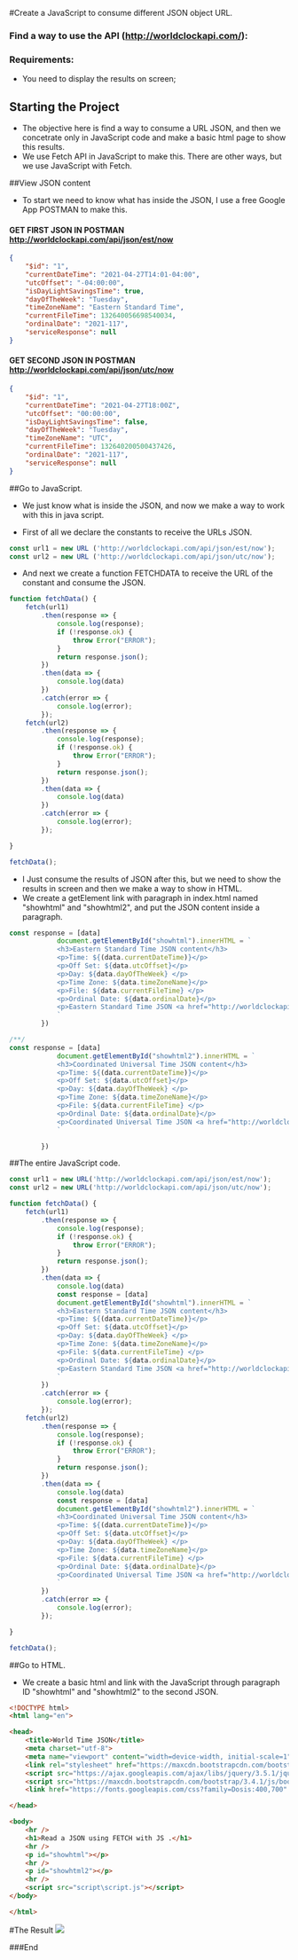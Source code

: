 #Create a JavaScript to consume different JSON object URL.
### Find a way to use the API (http://worldclockapi.com/): 
### Requirements:
- You need to display the results on screen;

## Starting the Project

 - The objective  here is find a way to consume a URL JSON, and then we concetrate only in JavaScript code and make a basic html page to show this results.
 - We use Fetch API in JavaScript to make this. There are other ways, but we use JavaScript with Fetch.
 
##View JSON content
- To start we need to know what has inside the JSON, I use a free Google App  POSTMAN to make this.


#### GET FIRST JSON IN POSTMAN http://worldclockapi.com/api/json/est/now
```json
{
    "$id": "1",
    "currentDateTime": "2021-04-27T14:01-04:00",
    "utcOffset": "-04:00:00",
    "isDayLightSavingsTime": true,
    "dayOfTheWeek": "Tuesday",
    "timeZoneName": "Eastern Standard Time",
    "currentFileTime": 132640056698540034,
    "ordinalDate": "2021-117",
    "serviceResponse": null
}
```

#### GET SECOND JSON IN POSTMAN http://worldclockapi.com/api/json/utc/now
```json
{
    "$id": "1",
    "currentDateTime": "2021-04-27T18:00Z",
    "utcOffset": "00:00:00",
    "isDayLightSavingsTime": false,
    "dayOfTheWeek": "Tuesday",
    "timeZoneName": "UTC",
    "currentFileTime": 132640200500437426,
    "ordinalDate": "2021-117",
    "serviceResponse": null
}
```

##Go to JavaScript.

- We just know what is inside the JSON, and now we make a way to work with this in java script.

- First of all we declare the constants to receive the URLs JSON.
```javascript
const url1 = new URL ('http://worldclockapi.com/api/json/est/now');
const url2 = new URL ('http://worldclockapi.com/api/json/utc/now');
```

- And next we create a function FETCHDATA to receive the URL of the constant and consume the JSON.

```javascript
function fetchData() {
    fetch(url1)
        .then(response => {
            console.log(response);
            if (!response.ok) {
                throw Error("ERROR");
            }
            return response.json();
        })
        .then(data => {
            console.log(data)
        })
        .catch(error => {
            console.log(error);
        });
    fetch(url2)
        .then(response => {
            console.log(response);
            if (!response.ok) {
                throw Error("ERROR");
            }
            return response.json();
        })
        .then(data => {
            console.log(data)
        })
        .catch(error => {
            console.log(error);
        });

}

fetchData();
```


- I Just consume the results of JSON after this, but we need to show the results in screen and then we make a way to show in HTML.
- We create a getElement link with paragraph in index.html named "showhtml" and "showhtml2", and put the JSON content inside a paragraph.




```javascript
const response = [data]
            document.getElementById("showhtml").innerHTML = `
            <h3>Eastern Standard Time JSON content</h3>
            <p>Time: ${(data.currentDateTime)}</p>
            <p>Off Set: ${data.utcOffset}</p> 
            <p>Day: ${data.dayOfTheWeek} </p>
            <p>Time Zone: ${data.timeZoneName}</p>   
            <p>File: ${data.currentFileTime} </p>
            <p>Ordinal Date: ${data.ordinalDate}</p>             
            <p>Eastern Standard Time JSON <a href="http://worldclockapi.com/api/json/est/now" target="_blank">Show in Browse</a></p>
            `
        })

/**/
const response = [data]
            document.getElementById("showhtml2").innerHTML = `
            <h3>Coordinated Universal Time JSON content</h3>
            <p>Time: ${(data.currentDateTime)}</p>
            <p>Off Set: ${data.utcOffset}</p> 
            <p>Day: ${data.dayOfTheWeek} </p>
            <p>Time Zone: ${data.timeZoneName}</p>   
            <p>File: ${data.currentFileTime} </p>
            <p>Ordinal Date: ${data.ordinalDate}</p>             
            <p>Coordinated Universal Time JSON <a href="http://worldclockapi.com/api/json/est/now" target="_blank">Show in Browse</a></p>
            `

        })
```
##The entire  JavaScript code.

```javascript
const url1 = new URL('http://worldclockapi.com/api/json/est/now');
const url2 = new URL('http://worldclockapi.com/api/json/utc/now');

function fetchData() {
    fetch(url1)
        .then(response => {
            console.log(response);
            if (!response.ok) {
                throw Error("ERROR");
            }
            return response.json();
        })
        .then(data => {
            console.log(data)
            const response = [data]
            document.getElementById("showhtml").innerHTML = `
            <h3>Eastern Standard Time JSON content</h3>
            <p>Time: ${(data.currentDateTime)}</p>
            <p>Off Set: ${data.utcOffset}</p> 
            <p>Day: ${data.dayOfTheWeek} </p>
            <p>Time Zone: ${data.timeZoneName}</p>   
            <p>File: ${data.currentFileTime} </p>
            <p>Ordinal Date: ${data.ordinalDate}</p>             
            <p>Eastern Standard Time JSON <a href="http://worldclockapi.com/api/json/est/now" target="_blank">Show in Browse</a></p>
            `
        })
        .catch(error => {
            console.log(error);
        });
    fetch(url2)
        .then(response => {
            console.log(response);
            if (!response.ok) {
                throw Error("ERROR");
            }
            return response.json();
        })
        .then(data => {
            console.log(data)
            const response = [data]
            document.getElementById("showhtml2").innerHTML = `
            <h3>Coordinated Universal Time JSON content</h3>
            <p>Time: ${(data.currentDateTime)}</p>
            <p>Off Set: ${data.utcOffset}</p> 
            <p>Day: ${data.dayOfTheWeek} </p>
            <p>Time Zone: ${data.timeZoneName}</p>   
            <p>File: ${data.currentFileTime} </p>
            <p>Ordinal Date: ${data.ordinalDate}</p>             
            <p>Coordinated Universal Time JSON <a href="http://worldclockapi.com/api/json/est/now" target="_blank">Show in Browse</a></p>
            `
        })
        .catch(error => {
            console.log(error);
        });

}

fetchData();
```

##Go to HTML.

- We create a basic html and link with the JavaScript through paragraph ID "showhtml" and "showhtml2" to the second JSON.

```html
<!DOCTYPE html>
<html lang="en">

<head>
    <title>World Time JSON</title>
    <meta charset="utf-8">
    <meta name="viewport" content="width=device-width, initial-scale=1">
    <link rel="stylesheet" href="https://maxcdn.bootstrapcdn.com/bootstrap/3.4.1/css/bootstrap.min.css">
    <script src="https://ajax.googleapis.com/ajax/libs/jquery/3.5.1/jquery.min.js"></script>
    <script src="https://maxcdn.bootstrapcdn.com/bootstrap/3.4.1/js/bootstrap.min.js"></script>
    <link href="https://fonts.googleapis.com/css?family=Dosis:400,700" rel="stylesheet">

</head>

<body>
    <hr />
    <h1>Read a JSON using FETCH with JS .</h1>
    <hr />
    <p id="showhtml"></p>
    <hr />
    <p id="showhtml2"></p>
    <hr />
    <script src="script\script.js"></script>
</body>

</html>
```
#The Result
<img src="/img/resultimg.png">

###End

